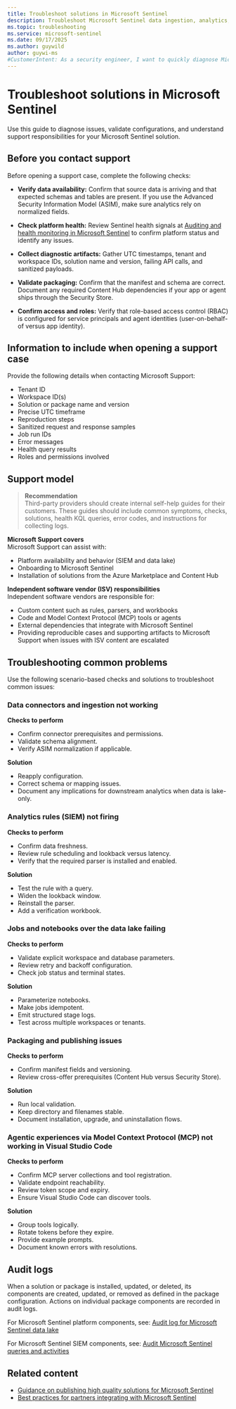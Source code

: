 ```yaml
---
title: Troubleshoot solutions in Microsoft Sentinel
description: Troubleshoot Microsoft Sentinel data ingestion, analytics, packaging, and agent integration issues, and prepare information for Support.
ms.topic: troubleshooting
ms.service: microsoft-sentinel
ms.date: 09/17/2025
ms.author: guywild
author: guywi-ms
#CustomerIntent: As a security engineer, I want to quickly diagnose Microsoft Sentinel solution ingestion, analytics, packaging, and MCP tool issues and know what to collect before opening a support case.
---
```


# Troubleshoot solutions in Microsoft Sentinel

Use this guide to diagnose issues, validate configurations, and understand support responsibilities for your Microsoft Sentinel solution.

## Before you contact support

Before opening a support case, complete the following checks:

- **Verify data availability:** Confirm that source data is arriving and that expected schemas and tables are present. If you use the Advanced Security Information Model (ASIM), make sure analytics rely on normalized fields.

- **Check platform health:** Review Sentinel health signals at [Auditing and health monitoring in Microsoft Sentinel](health-audit.md) to confirm platform status and identify any issues.

- **Collect diagnostic artifacts:** Gather UTC timestamps, tenant and workspace IDs, solution name and version, failing API calls, and sanitized payloads.

- **Validate packaging:** Confirm that the manifest and schema are correct. Document any required Content Hub dependencies if your app or agent ships through the Security Store.

- **Confirm access and roles:** Verify that role-based access control (RBAC) is configured for service principals and agent identities (user-on-behalf-of versus app identity).


## Information to include when opening a support case

Provide the following details when contacting Microsoft Support:  

- Tenant ID  
- Workspace ID(s)  
- Solution or package name and version  
- Precise UTC timeframe  
- Reproduction steps  
- Sanitized request and response samples  
- Job run IDs  
- Error messages  
- Health query results  
- Roles and permissions involved  

## Support model

> **Recommendation**  
> Third-party providers should create internal self-help guides for their customers. These guides should include common symptoms, checks, solutions, health KQL queries, error codes, and instructions for collecting logs.

**Microsoft Support covers**  
Microsoft Support can assist with:  
- Platform availability and behavior (SIEM and data lake)  
- Onboarding to Microsoft Sentinel  
- Installation of solutions from the Azure Marketplace and Content Hub  

**Independent software vendor (ISV) responsibilities**  
Independent software vendors are responsible for:  
- Custom content such as rules, parsers, and workbooks  
- Code and Model Context Protocol (MCP) tools or agents  
- External dependencies that integrate with Microsoft Sentinel  
- Providing reproducible cases and supporting artifacts to Microsoft Support when issues with ISV content are escalated  


## Troubleshooting common problems

Use the following scenario-based checks and solutions to troubleshoot common issues:

### Data connectors and ingestion not working

**Checks to perform**  
- Confirm connector prerequisites and permissions.  
- Validate schema alignment.  
- Verify ASIM normalization if applicable.  

**Solution**  
- Reapply configuration.  
- Correct schema or mapping issues.  
- Document any implications for downstream analytics when data is lake-only.  


### Analytics rules (SIEM) not firing

**Checks to perform**  
- Confirm data freshness.  
- Review rule scheduling and lookback versus latency.  
- Verify that the required parser is installed and enabled.  

**Solution**  
- Test the rule with a query.  
- Widen the lookback window.  
- Reinstall the parser.  
- Add a verification workbook.  


### Jobs and notebooks over the data lake failing

**Checks to perform**  
- Validate explicit workspace and database parameters.  
- Review retry and backoff configuration.  
- Check job status and terminal states.  

**Solution**  
- Parameterize notebooks.  
- Make jobs idempotent.  
- Emit structured stage logs.  
- Test across multiple workspaces or tenants.  


### Packaging and publishing issues

**Checks to perform**  
- Confirm manifest fields and versioning.  
- Review cross-offer prerequisites (Content Hub versus Security Store).  

**Solution**  
- Run local validation.  
- Keep directory and filenames stable.  
- Document installation, upgrade, and uninstallation flows.  


### Agentic experiences via Model Context Protocol (MCP) not working in Visual Studio Code

**Checks to perform**  
- Confirm MCP server collections and tool registration.  
- Validate endpoint reachability.  
- Review token scope and expiry.  
- Ensure Visual Studio Code can discover tools.  

**Solution**  
- Group tools logically.  
- Rotate tokens before they expire.  
- Provide example prompts.  
- Document known errors with resolutions.  


## Audit logs

When a solution or package is installed, updated, or deleted, its components are created, updated, or removed as defined in the package configuration. Actions on individual package components are recorded in audit logs.  

For Microsoft Sentinel platform components, see: [Audit log for Microsoft Sentinel data lake](datalake/auditing-lake-activities.md)

For Microsoft Sentinel SIEM components, see: [Audit Microsoft Sentinel queries and activities](audit-sentinel-data.md)


## Related content 

- [Guidance on publishing high quality solutions for Microsoft Sentinel](sentinel-solution-quality-guidance.md)
- [Best practices for partners integrating with Microsoft Sentinel](partner-integrations.md)